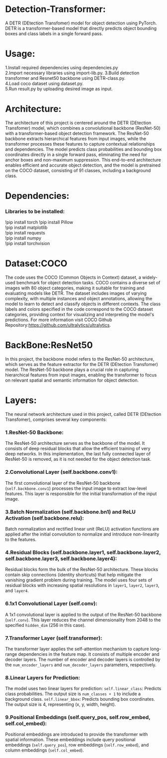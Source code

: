 # Detection-Transformer:
A DETR (DEtection Transfomer) model for object detection using PyTorch. DETR is a transformer-based model that directly predicts object bounding boxes and class labels in a single forward pass.  
# Usage:
1.Install required dependencies using dependencies.py  
2.Import necessary libraries using import-lib.py.
3.Build detection transformer and Resnet50 backbone using DETR-class.py.  
4.Load coco dataset using dataset.py.  
5.Run result.py by uploading desired image as input.
# Architecture:
The architecture of this project is centered around the DETR (DEtection Transfomer) model, which combines a convolutional backbone (ResNet-50) with a transformer-based object detection framework. The ResNet-50 backbone extracts hierarchical features from input images, while the transformer processes these features to capture contextual relationships and dependencies. The model predicts class probabilities and bounding box coordinates directly in a single forward pass, eliminating the need for anchor boxes and non-maximum suppression. This end-to-end architecture enables efficient and accurate object detection, and the model is pretrained on the COCO dataset, consisting of 91 classes, including a background class.
# Dependencies:  
### Libraries to be installed:
!pip install torch 
!pip install Pillow  
!pip install matplotlib  
!pip install requests  
!pip install numpy  
!pip install torchvision  
# Dataset:COCO
The code uses the COCO (Common Objects in Context) dataset, a widely-used benchmark for object detection tasks. COCO contains a diverse set of images with 80 object categories, making it suitable for training and evaluating models like DETR. The dataset includes images of varying complexity, with multiple instances and object annotations, allowing the model to learn to detect and classify objects in different contexts. The class labels and colors specified in the code correspond to the COCO dataset categories, providing context for visualizing and interpreting the model's predictions.
For more information visit COCO Github Repository:https://github.com/ultralytics/ultralytics.
# BackBone:ResNet50
In this project, the backbone model refers to the ResNet-50 architecture, which serves as the feature extractor for the DETR (DEtection Transfomer) model. The ResNet-50 backbone plays a crucial role in capturing hierarchical features from input images, enabling the transformer to focus on relevant spatial and semantic information for object detection.
# Layers:
The neural network architecture used in this project, called DETR (DEtection Transfomer), comprises several key components:
### 1.ResNet-50 Backbone:
   The ResNet-50 architecture serves as the backbone of the model. It consists of deep residual blocks that allow the efficient training of very deep networks. In this implementation, the last fully connected layer of ResNet-50 is removed, as it is not needed for the object detection task.
### 2.Convolutional Layer (self.backbone.conv1):
   The first convolutional layer of the ResNet-50 backbone (`self.backbone.conv1`) processes the input image to extract low-level features. This layer is responsible for the initial transformation of the input image.
### 3.Batch Normalization (self.backbone.bn1) and ReLU Activation (self.backbone.relu):
   Batch normalization and rectified linear unit (ReLU) activation functions are applied after the initial convolution to normalize and introduce non-linearity to the features.
### 4.Residual Blocks (self.backbone.layer1, self.backbone.layer2, self.backbone.layer3, self.backbone.layer4):
   Residual blocks form the bulk of the ResNet-50 architecture. These blocks contain skip connections (identity shortcuts) that help mitigate the vanishing gradient problem during training. The model uses four sets of residual blocks with increasing spatial resolutions in `layer1`, `layer2`, `layer3`, and `layer4`.
### 6.1x1 Convolutional Layer (self.conv):
   A 1x1 convolutional layer is applied to the output of the ResNet-50 backbone (`self.conv`). This layer reduces the channel dimensionality from 2048 to the specified `hidden_dim` (256 in this case).
### 7.Transformer Layer (self.transformer):
   The transformer layer applies the self-attention mechanism to capture long-range dependencies in the feature map. It consists of multiple encoder and decoder layers. The number of encoder and decoder layers is controlled by the `num_encoder_layers` and `num_decoder_layers` parameters, respectively.
### 8.Linear Layers for Prediction:
   The model uses two linear layers for prediction:
      `self.linear_class`: Predicts class probabilities. The output size is `num_classes + 1` to include a background class.
      `self.linear_bbox`: Predicts bounding box coordinates. The output size is 4, representing (x, y, width, height).
### 9.Positional Embeddings (self.query_pos, self.row_embed, self.col_embed):
   Positional embeddings are introduced to provide the transformer with spatial information. These embeddings include query positional embeddings (`self.query_pos`), row embeddings (`self.row_embed`), and column embeddings (`self.col_embed`).
